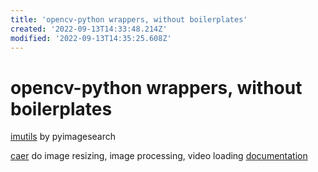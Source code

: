 ```yaml
---
title: 'opencv-python wrappers, without boilerplates'
created: '2022-09-13T14:33:48.214Z'
modified: '2022-09-13T14:35:25.608Z'
---
```


# opencv-python wrappers, without boilerplates

[imutils](https://github.com/pyimagesearch/imutils) by pyimagesearch

[caer](https://github.com/jasmcaus/caer) do image resizing, image processing, video loading
[documentation](https://caer.readthedocs.io/en/latest/)
